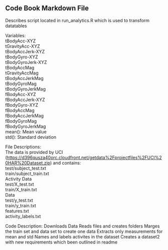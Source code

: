 ## Code Book Markdown File
Describes script located in run_analytics.R which is used to transform datatables

Variables:  
tBodyAcc-XYZ  
tGravityAcc-XYZ  
tBodyAccJerk-XYZ  
tBodyGyro-XYZ  
tBodyGyroJerk-XYZ  
tBodyAccMag  
tGravityAccMag  
tBodyAccJerkMag  
tBodyGyroMag  
tBodyGyroJerkMag  
fBodyAcc-XYZ  
fBodyAccJerk-XYZ  
fBodyGyro-XYZ  
fBodyAccMag  
fBodyAccJerkMag  
fBodyGyroMag  
fBodyGyroJerkMag  
mean(): Mean value  
std(): Standard deviation  

File Descriptions:  
The data is provided by UCI (https://d396qusza40orc.cloudfront.net/getdata%2Fprojectfiles%2FUCI%20HAR%20Dataset.zip) and contains:  
test/subject_test.txt  
train/subject_train.txt  
Activity Data  
test/X_test.txt  
train/X_train.txt  
Data  
test/y_test.txt  
train/y_train.txt  
features.txt  
activity_labels.txt  
  

Code Description:
Downloads Data
Reads files and creates folders
Marges the train set and data set to create one data
Extracts only measurements for mean and std
Names and labels activites in the dataset
Creates a dataset2 with new requirements which been outlined in readme
